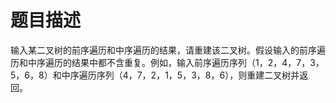 # 题目描述

输入某二叉树的前序遍历和中序遍历的结果，请重建该二叉树。假设输入的前序遍历和中序遍历的结果中都不含重复。例如，输入前序遍历序列（1，2，4，7，3，5，6，8）和中序遍历序列（4，7，2，1，5，3，8，6），则重建二叉树并返回。
